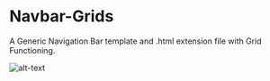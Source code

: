 # Navbar-Grids
A Generic Navigation Bar template and .html extension file with Grid Functioning. 

![alt-text](https://i.imgur.com/NyXic9U.jpg)
